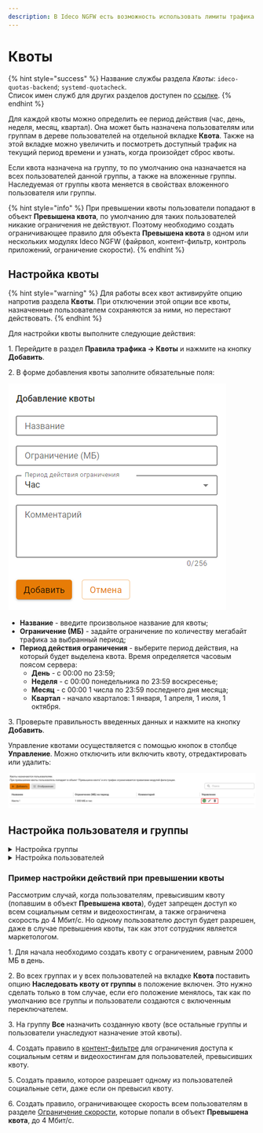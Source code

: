 ```yaml
---
description: В Ideco NGFW есть возможность использовать лимиты трафика для пользователей.
---
```


# Квоты

{% hint style="success" %}
Название службы раздела *Квоты*: `ideco-quotas-backend`; `systemd-quotacheck`. \
Список имен служб для других разделов доступен по [ссылке](/settings/server-management/terminal/README.md).
{% endhint %}

Для каждой квоты можно определить ее период действия (час, день, неделя, месяц, квартал). Она может быть назначена пользователям или группам в дереве пользователей на отдельной вкладке **Квота**. Также на этой вкладке можно увеличить и посмотреть доступный трафик на текущий период времени и узнать, когда произойдет сброс квоты.

Если квота назначена на группу, то по умолчанию она назначается на всех пользователей данной группы, а также на вложенные группы. Наследуемая от группы квота меняется в свойствах вложенного пользователя или группы.

{% hint style="info" %}
При превышении квоты пользователи попадают в объект **Превышена квота**, по умолчанию для таких пользователей никакие ограничения не действуют. Поэтому необходимо создать ограничивающее правило для объекта **Превышена квота** в одном или нескольких модулях Ideco NGFW (файрвол, контент-фильтр, контроль приложений, ограничение скорости).
{% endhint %}

## Настройка квоты

{% hint style="warning" %}
Для работы всех квот активируйте опцию напротив раздела **Квоты**. При отключении этой опции все квоты, назначенные пользователем сохраняются за ними, но перестают действовать.
{% endhint %}

Для настройки квоты выполните следующие действия:

1\. Перейдите в раздел **Правила трафика -> Квоты** и нажмите на кнопку **Добавить**.

2\. В форме добавления квоты заполните обязательные поля:

![](/.gitbook/assets/quotas.png)

* **Название** - введите произвольное название для квоты;
* **Ограничение (МБ)** - задайте ограничение по количеству мегабайт трафика за выбранный период;
* **Период действия ограничения** - выберите период действия, на который будет выделена квота. Время определяется часовым поясом сервера:
  * **День** - с 00:00 по 23:59;
  * **Неделя** - с 00:00 понедельника по 23:59 воскресенье;
  * **Месяц** - с 00:00 1 числа по 23:59 последнего дня месяца;
  * **Квартал** - начало кварталов: 1 января, 1 апреля, 1 июля, 1 октября.
  
3\. Проверьте правильность введенных данных и нажмите на кнопку **Добавить**.

Управление квотами осуществляется с помощью кнопок в столбце **Управление**. Можно отключить или включить квоту, отредактировать или удалить:

![](/.gitbook/assets/quotas1.png)

## Настройка пользователя и группы

<details>

<summary>Настройка группы</summary>

Созданные квоты можно применить для групп пользователей на вкладке **Квота**.

Можно наследовать квоту от вышестоящей группы или выбрать другую квоту, для этого потребуется деактивировать опцию **Наследовать квоту от группы** и выбрать нужную квоту:

![](/.gitbook/assets/tree.gif)

<!-- Для этого выберите нужную группу, перейдите на вкладку **Квота**, отключите опцию **Наследовать квоту от группы** и из раскрывающегося списка выберите нужную квоту. -->

У группы **Все** имеется отдельная опция **Использовать квоты**. Этот параметр позволяет распространить использование квот для всех пользователей:

![](/.gitbook/assets/tree1.gif)

</details>

<details>

<summary>Настройка пользователей</summary>

Созданные квоты применяются для пользователей. Управление квотами происходит на вкладке **Квота** у выбранного пользователя:

![](/.gitbook/assets/tree2.png)

На этой вкладке можно настроить наследование квоты у группы, в которой состоит пользователь, или назначить ему персональную квоту.

Если квота назначена на пользователя, то можно посмотреть информацию о ней - период действия, доступный трафик и дату сброса квоты. Здесь же можно ее увеличить, указав нужное количество мегабайт и нажав на кнопку **Увеличить**.

Чтобы удалить квоту, необходимо снять ее со всех пользователей и групп. Иначе при попытке удаления квоты появится окно, запрещающее это действие. Это окно представлено на скриншоте ниже:

![](/.gitbook/assets/quotas2.png)

</details>

### Пример настройки действий при превышении квоты

Рассмотрим случай, когда пользователям, превысившим квоту (попавшим в объект **Превышена квота**), будет запрещен доступ ко всем социальным сетям и видеохостингам, а также ограничена скорость до 4 Мбит/с. Но одному пользователю доступ будет разрешен, даже в случае превышения квоты, так как этот сотрудник является маркетологом.

1\. Для начала необходимо создать квоту с ограничением, равным 2000 МБ в день.

2\. Во всех группах и у всех пользователей на вкладке **Квота** поставить опцию **Наследовать квоту от группы** в положение включен. Это нужно сделать только в том случае, если его положение менялось, так как по умолчанию все группы и пользователи создаются с включенным переключателем.

3\. На группу **Все** назначить созданную квоту (все остальные группы и пользователи унаследуют назначение этой квоты).

4\. Создать правило в [контент-фильтре](content-filter/README.md) для ограничения доступа к социальным сетям и видеохостингам для пользователей, превысивших квоту.

5\. Создать правило, которое разрешает одному из пользователей социальные сети, даже если он превысил квоту.

6\. Создать правило, ограничивающее скорость всем пользователям в разделе [Ограничение скорости](shaper.md), которые попали в объект **Превышена квота**, до 4 Мбит/с.
